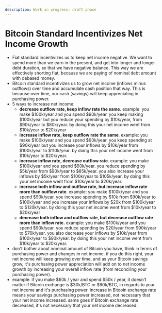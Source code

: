```yaml
---
description: Work in progress; draft phase
---
```


# Bitcoin Standard Incentivizes Net Income Growth

* Fiat standard incentivizes us to keep net income negative. We want to spend more than we earn in the present, and get into longer and longer debt duration, so that we have negative balance. This way we are effectively shorting fiat, because we are paying of nominal debt amount with debased money.
* Bitcoin standard incentivizes us to grow net income (inflows minus outflows) over time and accumulate cash position that way. This is because over time, our cash (savings) will keep appreciating in purchasing power.
* 5 ways to increase net income:
  * **decrease outflow rate, keep inflow rate the same**. example: you make $100k/year and you spend $90k/year. you keep making $100k/year but you reduce your spending by $10k/year, from $90k/year to $80k/year. by doing this your net income went from $10k/year to $20k/year
  * **increase inflow rate, keep outflow rate the same**. example: you make $100k/year and you spend $90k/year. you keep spending at $90k/year but you increase your inflows by $10k/year from $100k/year to $110k/year. by doing this your net income went from $10k/year to $20k/year.
  * **increase inflow rate, decrease outflow rate**. example: you make $100k/year and you spend $90k/year. you reduce spending by $5k/year from $90k/year to $85k/year. you also increase your inflows by $5k/year from $100k/year to $105k/year. by doing this your net income went from $10k/year to $20k/year.
  * **increase both inflow and outflow rate, but increase inflow rate more than outflow rate**. example: you make $100k/year and you spend $90k/year. you increase spending by $10k from $90k/year to $100k/year and you increase your inflows by $20k from $100k/year to $120k/year. by doing this your net income went from $10k/year to $20k/year
  * **decrease both inflow and outflow rate, but decrease outflow rate more than inflow rate.** example: you make $100k/year and you spend $90k/year. you reduce spending by $20/year from $90k/year to $70k/year. you also decrease your inflows by $10k/year from $100k/year to $90k/year. by doing this your net income went from $10k/year to $20k/year.
* don't bother about nominal amount of Bitcoin you have, think in terms of purchasing power and changes in net income. if you do this right, your net income will keep growing over time, and as your Bitcoin savings grow, it's purchasing power appreciation will add on to net income growth by increasing your overall inflow rate (from reconciling your purchasing power).
* example: if you make $60k / year and spend $50k / year, it doesn't matter if Bitcoin exchange is $30k/BTC or $60k/BTC, in regards to your net income and it's purchasing power. increase in Bitcoin exchange rate means your savings purchasing power increased, not necessary that your net income increased. same goes if Bitcoin exchange rate decreased, it's not necessary that your net income decreased.
